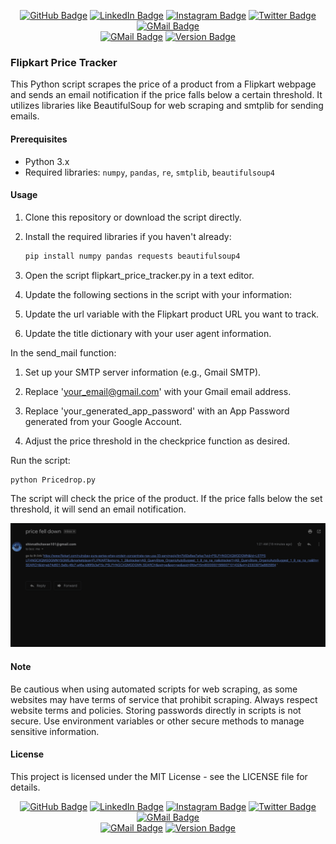 <p align="center">
  <a href="https://github.com/shivnathchavan"><img src="https://img.shields.io/badge/-github-24292e?style=flat-circle&labelColor=24292e&logo=github&logoColor=white&link=https://github.com/shivnathchavan" alt="GitHub Badge"></a>
  <a href="https://www.linkedin.com/in/shivnath-chavan-shiva111"><img src="https://img.shields.io/badge/-linkedin-blue?style=flat-circle&logo=Linkedin&logoColor=white&link=https://www.linkedin.com/in/shivnath-chavan-shiva111" alt="LinkedIn Badge"></a>
  <a href="https://www.instagram.com/sh1vnth/?hl=en"><img src="https://img.shields.io/badge/-Instagram-e02c73?style=flat-circle&labelColor=e02c73&logo=Instagram&logoColor=white&link=https://www.instagram.com/sh1vnth/?hl=en" alt="Instagram Badge"></a>
  <a href="https://twitter.com/ChavanShivnath"><img src="https://img.shields.io/badge/-Twitter-1ca0f1?style=flat-circle&labelColor=1ca0f1&logo=twitter&logoColor=white&link=https://twitter.com/ChavanShivnath" alt="Twitter Badge"></a>
  <a href="mailto:Itsshivnath@gmail.com"><img src="https://img.shields.io/badge/-GMail-d54b3d?style=flat-circle&labelColor=d54b3d&logo=gmail&logoColor=white&link=mailto:Itsshivnath@gmail.com" alt="GMail Badge"></a>
  <br>
  <a href="https://img.shields.io/badge/license-MIT-green.svg"><img src="https://img.shields.io/badge/license-MIT-green.svg" alt="GMail Badge"></a>
  <a href="https://img.shields.io/badge/version-1.0.0-blue.svg"><img src="https://img.shields.io/badge/version-1.0.0-blue.svg" alt="Version Badge"></a>
</p>



### Flipkart Price Tracker

This Python script scrapes the price of a product from a Flipkart webpage and sends an email notification if the price falls below a certain threshold. It utilizes libraries like BeautifulSoup for web scraping and smtplib for sending emails.

#### Prerequisites

- Python 3.x
- Required libraries: `numpy`, `pandas`, `re`, `smtplib`, `beautifulsoup4`

#### Usage

1. Clone this repository or download the script directly.

2. Install the required libraries if you haven't already:

   ```bash
   pip install numpy pandas requests beautifulsoup4
   ```


3. Open the script flipkart_price_tracker.py in a text editor.

4. Update the following sections in the script with your information:

5. Update the url variable with the Flipkart product URL you want to track.

6. Update the title dictionary with your user agent information.

In the send_mail function:

1. Set up your SMTP server information (e.g., Gmail SMTP).

2. Replace 'your_email@gmail.com' with your Gmail email address.

3. Replace 'your_generated_app_password' with an App Password generated from your Google Account.

4. Adjust the price threshold in the checkprice function as desired.

Run the script:

```bash
python Pricedrop.py 
```



The script will check the price of the product. If the price falls below the set threshold, it will send an email notification.

<p align="center">
    <img src="output.png" alt="Output Screenshot">
</p>

#### Note

Be cautious when using automated scripts for web scraping, as some websites may have terms of service that prohibit scraping. Always respect website terms and policies.
Storing passwords directly in scripts is not secure. Use environment variables or other secure methods to manage sensitive information.

#### License
This project is licensed under the MIT License - see the LICENSE file for details.

<p align="center">
  <a href="https://github.com/shivnathchavan"><img src="https://img.shields.io/badge/-github-24292e?style=flat-circle&labelColor=24292e&logo=github&logoColor=white&link=https://github.com/shivnathchavan" alt="GitHub Badge"></a>
  <a href="https://www.linkedin.com/in/shivnath-chavan-shiva111"><img src="https://img.shields.io/badge/-linkedin-blue?style=flat-circle&logo=Linkedin&logoColor=white&link=https://www.linkedin.com/in/shivnath-chavan-shiva111" alt="LinkedIn Badge"></a>
  <a href="https://www.instagram.com/sh1vnth/?hl=en"><img src="https://img.shields.io/badge/-Instagram-e02c73?style=flat-circle&labelColor=e02c73&logo=Instagram&logoColor=white&link=https://www.instagram.com/sh1vnth/?hl=en" alt="Instagram Badge"></a>
  <a href="https://twitter.com/ChavanShivnath"><img src="https://img.shields.io/badge/-Twitter-1ca0f1?style=flat-circle&labelColor=1ca0f1&logo=twitter&logoColor=white&link=https://twitter.com/ChavanShivnath" alt="Twitter Badge"></a>
  <a href="mailto:Itsshivnath@gmail.com"><img src="https://img.shields.io/badge/-GMail-d54b3d?style=flat-circle&labelColor=d54b3d&logo=gmail&logoColor=white&link=mailto:Itsshivnath@gmail.com" alt="GMail Badge"></a>
  <br>
  <a href="https://img.shields.io/badge/license-MIT-green.svg"><img src="https://img.shields.io/badge/license-MIT-green.svg" alt="GMail Badge"></a>
  <a href="https://img.shields.io/badge/version-1.0.0-blue.svg"><img src="https://img.shields.io/badge/version-1.0.0-blue.svg" alt="Version Badge"></a>
</p>
